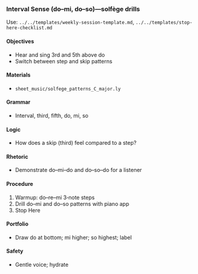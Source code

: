 ### Interval Sense (do–mi, do–so)—solfège drills

Use: `../../templates/weekly-session-template.md`, `../../templates/stop-here-checklist.md`

#### Objectives
- Hear and sing 3rd and 5th above do
- Switch between step and skip patterns

#### Materials
- `sheet_music/solfege_patterns_C_major.ly`

#### Grammar
- Interval, third, fifth, do, mi, so

#### Logic
- How does a skip (third) feel compared to a step?

#### Rhetoric
- Demonstrate do–mi–do and do–so–do for a listener

#### Procedure
1) Warmup: do–re–mi 3‑note steps
2) Drill do–mi and do–so patterns with piano app
3) Stop Here

#### Portfolio
- Draw do at bottom; mi higher; so highest; label

#### Safety
- Gentle voice; hydrate